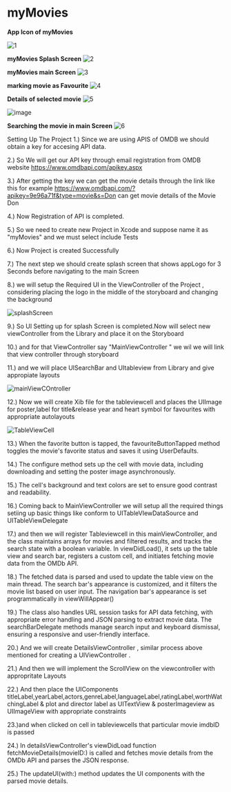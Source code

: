 # myMovies
**App Icon of myMovies**

![1](https://github.com/user-attachments/assets/17078615-ad3c-49ec-93f4-df18da1ff37f)

**myMovies Splash Screen**
![2](https://github.com/user-attachments/assets/9172e6b3-bbfb-492e-b79b-3759140d5d6a) 

**myMovies main Screen**
![3](https://github.com/user-attachments/assets/0f19c62e-1561-4fcf-8a16-3beacd157592)

**marking movie as Favourite**
![4](https://github.com/user-attachments/assets/3f5dfa31-3b8d-46e0-9898-5c006f7221c5)

**Details of selected movie**
![5](https://github.com/user-attachments/assets/c4863552-e15a-4429-b6d5-7d2cc19e8804)

![image](https://github.com/user-attachments/assets/ca945606-0a90-4ff4-b0f9-4268bb26061c)


**Searching the movie in main Screen**
![6](https://github.com/user-attachments/assets/ed601b8e-83d2-44fa-ad93-e1115c61c41b)

Setting Up The Project
1.) Since we are using APIS of OMDB  we should obtain a key for accesing API data.

2.) So We will get our API key through email registration from OMDB website https://www.omdbapi.com/apikey.aspx

3.) After getting the key we can get the movie details through the link like this for example https://www.omdbapi.com/?apikey=9e96a71f&type=movie&s=Don can get movie details of the Movie Don

4.) Now Registration of API is completed.

5.) So we need to create new Project in Xcode and suppose name it as "myMovies" and we must select include Tests

6.) Now Project is created Successfully

7.) The next step we should create splash screen that shows appLogo for 3 Seconds before navigating to the main Screen

8.) we will setup the Required UI in the ViewController of the Project , considering placing the logo in the middle of the storyboard and changing the background

![splashScreen](https://github.com/user-attachments/assets/bd33a150-60cc-48c4-851d-2c985efa7a3a)

9.) So UI Setting up for splash Screen is completed.Now will select new viewController from the Library and place it on the Storyboard

10.) and for that ViewController  say "MainViewController " we wil we will link that view controller through storyboard

11.) and we will place UISearchBar and UItableview from Library and give appropiate layouts

![mainViewCOntroller](https://github.com/user-attachments/assets/81987560-e33d-45fc-8402-a6f17a95b096)



12.) Now we will create Xib file for the tableviewcell and places the UIImage for poster,label for title&release year and heart symbol for favourites with appropriate autolayouts

![TableViewCell](https://github.com/user-attachments/assets/78822734-1b98-46a1-ba18-62f617d4e14c)




13.) When the favorite button is tapped, the favouriteButtonTapped method toggles the movie's favorite status and saves it using UserDefaults.

14.) The configure method sets up the cell with movie data, including downloading and setting the poster image asynchronously. 

15.) The cell's background and text colors are set to ensure good contrast and readability.

16.) Coming back to MainViewController we will setup all the required things setiing up basic things like conform to UITableVIewDataSource and UITableViewDelegate

17.) and then we will register Tableviewcell in this mainViewController, and the class maintains arrays for movies and filtered results, and tracks the search state with a boolean variable. In viewDidLoad(), it sets up the table view and search bar, registers a custom cell, and initiates fetching movie data from the OMDb API.

18.) The fetched data is parsed and used to update the table view on the main thread. The search bar's appearance is customized, and it filters the movie list based on user input. The navigation bar's appearance is set programmatically in viewWillAppear()

19.) The class also handles URL session tasks for API data fetching, with appropriate error handling and JSON parsing to extract movie data. The searchBarDelegate methods manage search input and keyboard dismissal, ensuring a responsive and user-friendly interface.

20.) And we will create DetailsViewController , similar process above mentioned for creating a UIViewController .

21.) And then we will implement the ScrollView on the viewcontroller with appropritate Layouts

22.) And then place the UIComponents titleLabel,yearLabel,actors,genreLabel,languageLabel,ratingLabel,worthWatchingLabel & plot and director label as UITextView & posterImageview as UIImageView with appropriate constraints

23.)and when clicked on cell in tableviewcells that particular movie imdbID is passed

24.) In detailsViewController's viewDidLoad function fetchMovieDetails(movieID:) is called and fetches movie details from the OMDb API and parses the JSON response.

25.) The updateUI(with:) method updates the UI components with the parsed movie details.

